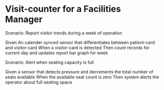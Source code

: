 # Visit-counter for a Facilities Manager

Scenario: Report visitor trends during a week of operation

  Given An calender synced sensor that differentiates between patient-card and visitor-card
  When a visitor-card is detected
  Then count records for current day and updates report bar graph for week

Scenario: Alert when seating capacity is full

  Given a sensor that detects pressure and decrements the total number of seats available
  When the available seat count is zero
  Then system alerts the operator about full seating space
